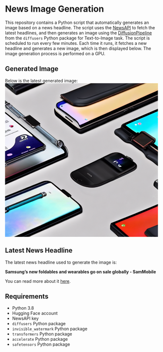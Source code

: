 # News Image Generation
This repository contains a Python script that automatically generates an image based on a news headline. The script uses the [NewsAPI](https://newsapi.org/) to fetch the latest headlines, and then generates an image using the [DiffusionPipeline](https://github.com/huggingface/diffusers) from the `diffusers` Python package for Text-to-Image task.
The script is scheduled to run every few minutes. Each time it runs, it fetches a new headline and generates a new image, which is then displayed below. The image generation process is performed on a GPU.

## Generated Image
Below is the latest generated image:
![Generated Image](image.png)

## Latest News Headline
The latest news headline used to generate the image is:

**Samsung’s new foldables and wearables go on sale globally - SamMobile**

You can read more about it [here](https://news.google.com/rss/articles/CBMiY2h0dHBzOi8vd3d3LnNhbW1vYmlsZS5jb20vbmV3cy9nYWxheHktYnVkcy0zLXByby13YXRjaC03LXdhdGNoLXVsdHJhLXotZmxpcC02LWZvbGQtNi1zYWxlLWdsb2JhbGx5L9IBAA?oc=5).

## Requirements
- Python 3.8
- Hugging Face account
- NewsAPI key
- `diffusers` Python package
- `invisible_watermark` Python package
- `transformers` Python package
- `accelerate` Python package
- `safetensors` Python package
